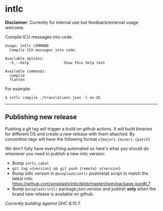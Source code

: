 # intlc

**Disclaimer**: Currently for internal use but feedback/external usage welcome.

Compile ICU messages into code.

```
Usage: intlc COMMAND
  Compile ICU messages into code.

Available options:
  -h,--help                Show this help text

Available commands:
  compile
  flatten
```

For example:

```
$ intlc compile ./translations.json -l en-US
```

---

## Publishing new release

Pushing a git tag will trigger a build on github actions. It will build binaries for different OS and create a new release with them attached.
By convention tags will have the following format `v{major}.{minor}.{patch}`

We don't fully have everything automated so here's what you should do whenever you need to publish a new intlc version:

- Bump `intlc.cabal`
- `git tag v{version} && git push {remote} v{version}`
- Bump intlc version in `@unsplash/intlc` postinstall script to match the latest intlc https://github.com/unsplash/intlc/blob/master/npm/package.json#L7
- Bump `@unsplash/intlc` package.json version and publish **only** when the brand new release is available on github.

_Currently building against GHC 8.10.7._
